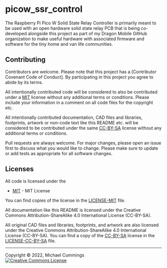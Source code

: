 # picow_ssr_control
The Raspberry Pi Pico W Solid State Relay Controller is primarily meant to be
used with an open hardware solid state relay PCB that is being co-developed
alongside this project as part of my Dragon Mobile GitHub organization to make
useful hardware with associated firmware and software for the tiny home and van
life communities.

## Contributing

Contributors are welcome.
Please note that this project has a [Contributor Covenant Code of Conduct].
By participating in this project you agree to abide by its terms.

All intentionally contributed code will be considered to also be contributed
under a [MIT]  license without any additional terms or conditions.
Please include your information in a comment on all code files for the copyright
etc.

All intentionally contributed documentation, CAD files and libraries, footprints,
artwork or non-code text like this README etc. will be considered to be
contributed under the same [CC-BY-SA] license without any additional terms or
conditions.

Pull requests are always welcome. For major changes, please open an issue first
to discuss what you would like to change.
Please make sure to update or add tests as appropriate for all software changes.

## Licenses

All code is licensed under the

  * [MIT] - MIT License

You can find copies of the license in the [LICENSE-MIT] file.

All documentation like this README is licensed under the Creative Commons
Attribution-ShareAlike 4.0 International License (CC-BY-SA).

All original CAD files and libraries, footprints, and artwork are also licensed under the
Creative Commons Attribution-ShareAlike 4.0 International License (CC-BY-SA).
You can find a copy of the [CC-BY-SA] license in the [LICENSE-CC-BY-SA] file.

[CC-BY-SA]: http://creativecommons.org/licenses/by-sa/4.0/
[LICENSE-CC-BY-SA]: LICENSE-CC-BY-SA
[LICENSE-MIT]: LICENSE-MIT
[MIT]: https://opensource.org/licenses/MIT

<hr>
Copyright &copy; 2022, Michael Cummings<br/>
<a rel="license" href="http://creativecommons.org/licenses/by-sa/4.0/">
<img alt="Creative Commons License" style="border-width:0" src="https://i.creativecommons.org/l/by-sa/4.0/88x31.png" />
</a>
